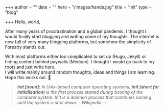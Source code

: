 +++
author = ""
date = ""
hero = "/images/hands.jpg"
title = "Init"
type = "blog"

+++
Hello, world,

After many years of procrastination and a global pandemic, I thought I would finally start blogging and writing some of my thoughts. The internet is now full of very many blogging platforms, but somehow the simplicity of Forestry stands out.

With most platforms either too complicated to set up (Hugo, Jekyll) or hiding content behind paywalls (Medium). I thought I would go back to my roots and just write here.  
I will write mainly around random thoughts, ideas and things I am learning.  
Hope this works out. 🙂

> **_Init \[noun\]:_** _In Unix-based computer operating systems, **init (short for initialization)** is the first process started during booting of the computer system. Init is a daemon process that continues running until the system is shut down. - Wikipedia --_